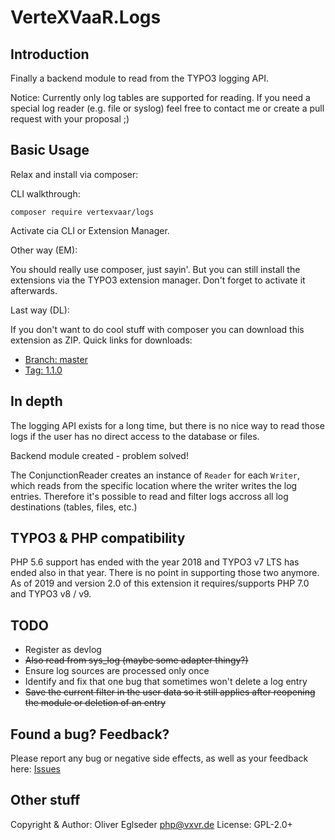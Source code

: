 VerteXVaaR.Logs
===============

## Introduction

Finally a backend module to read from the TYPO3 logging API.

Notice: Currently only log tables are supported for reading.
If you need a special log reader (e.g. file or syslog) feel free
to contact me or create a pull request with your proposal ;)

## Basic Usage

Relax and install via composer:

CLI walkthrough:

```
composer require vertexvaar/logs
```

Activate cia CLI or Extension Manager.

Other way (EM):

You should really use composer, just sayin'. But you can still install the extensions via the TYPO3 extension manager.
Don't forget to activate it afterwards.

Last way (DL):

If you don't want to do cool stuff with composer you can download this extension as ZIP.
Quick links for downloads:

* [Branch: master](https://github.com/vertexvaar/VerteXVaaR.Logs/archive/master.zip)
* [Tag: 1.1.0](https://github.com/vertexvaar/VerteXVaaR.Logs/archive/1.1.0.zip)

## In depth

The logging API exists for a long time, but there is no nice way to read
those logs if the user has no direct access to the database or files.

Backend module created - problem solved!

The ConjunctionReader creates an instance of `Reader` for each `Writer`,
which reads from the specific location where the writer writes the log
entries. Therefore it's possible to read and filter logs accross all log
destinations (tables, files, etc.)

## TYPO3 & PHP compatibility

PHP 5.6 support has ended with the year 2018 and TYPO3 v7 LTS has ended also in that year. There is no point in supporting those two anymore.
As of 2019 and version 2.0 of this extension it requires/supports PHP 7.0 and TYPO3 v8 / v9.

## TODO

* Register as devlog
* ~~Also read from sys_log (maybe some adapter thingy?)~~
* Ensure log sources are processed only once
* Identify and fix that one bug that sometimes won't delete a log entry
* ~~Save the current filter in the user data so it still applies after reopening the module or deletion of an entry~~

## Found a bug? Feedback?

Please report any bug or negative side effects, as well as your feedback here: [Issues](https://github.com/vertexvaar/VerteXVaaR.Logs/issues)

## Other stuff

Copyright & Author: Oliver Eglseder <php@vxvr.de>
License: GPL-2.0+
